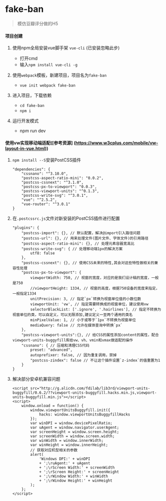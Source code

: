 # fake-ban 

> 模仿豆瓣评分做的H5

#### 项目创建

1. 使用npm全局安装vue脚手架 `vue-cli` (已安装忽略此步)
    * 打开cmd
    * 输入`npm install vue-cli -g`

2. 使用`webpack`模板，新建项目，项目名为`fake-ban`
    * `vue init webpack fake-ban`

3. 进入项目，下载依赖
    * `cd fake-ban`
    * `npm i`

4. 运行开发模式
    * npm run dev

#### 使用vw实现移动端适配([参考资源] (https://www.w3cplus.com/mobile/vw-layout-in-vue.html))
1. `npm install --S`安装PostCSS插件
    ```
    "dependencies": {
        "cssnano": "^3.10.0",
        "postcss-aspect-ratio-mini": "0.0.2",
        "postcss-cssnext": "^3.1.0",
        "postcss-px-to-viewport": "0.0.3",
        "postcss-viewport-units": "^0.1.3",
        "postcss-write-svg": "^3.0.1",
        "vue": "^2.5.2",
        "vue-router": "^3.0.1"
    }
    ```
2. 在`.postcssrc.js`文件对新安装的PostCSS插件进行配置
    ```
    "plugins": {
        "postcss-import": {}, // 默认配置，解决@import引入路径问题
        "postcss-url": {}, // 用来处理文件(图片文件、字体文件)的引用路径
        "postcss-aspect-ratio-mini": {}, // 处理元素容器宽高比
        "postcss-write-svg": { // 处理移动端1px的解决方案
            utf8: false
        },
        "postcss-cssnext": {}, // 使用CSS未来的特性,其会对这些特性做相关的兼容性处理
        "postcss-px-to-viewport": {
            viewportWidth: 750, // 视窗的宽度，对应的是我们设计稿的宽度，一般是750
            //viewportHeight: 1334, // 视窗的高度，根据750设备的宽度来指定，一般指定1334
            unitPrecision: 3, // 指定`px`转换为视窗单位值的小数位数
            viewportUnit: 'vw', // 指定需要转换成的视窗单位，建议使用vw
            selectorBlackList: ['.ignore', '.hairlines'], // 指定不转换为视窗单位的类，可以自定义，可以无限添加,建议定义一至两个通用的类名
            minPixelValue: 1, // 小于或等于`1px`不转换为视窗单位
            mediaQuery: false // 允许在媒体查询中转换`px`
        },
        "postcss-viewport-units":{}, // 给CSS的属性添加content的属性，配合viewport-units-buggyfill库给vw、vh、vmin和vmax做适配的操作
        "cssnano": { // 压缩和清理CSS代码
            preset: "advanced",
            autoprefixer: false, // 因为重复调用，禁掉
            "postcss-zindex": false // 不让这个插件设置`z-index`的值重置为1
        }
    }
    ```
3. 解决部分安卓机兼容问题
    ```
    <script src="http://g.alicdn.com/fdilab/lib3rd/viewport-units-buggyfill/0.6.2/??viewport-units-buggyfill.hacks.min.js,viewport-units-buggyfill.min.js"></script>
    <script>
        window.onload = function() {
            window.viewportUnitsBuggyfill.init({
                hacks: window.viewportUnitsBuggyfillHacks
            });
            var winDPI = window.devicePixelRatio;
            var uAgent = window.navigator.userAgent;
            var screenHeight = window.screen.height;
            var screenWidth = window.screen.width;
            var winWidth = window.innerWidth;
            var winHeight = window.innerHeight;
            // 获取对应机型相关的参数
            alert(
                'Windows DPI:' + winDPI
                + ';\ruAgent:' + uAgent
                + ';\rScreen Width:' + screenWidth
                + ';\rScreen Height:' + screenHeight
                + ';\rWindow Width:' + winWidth
                + ';\rWindow Height:' + winHeight
            );
        };
    </script>
    ```